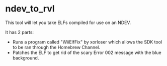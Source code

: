 # ndev_to_rvl

This tool will let you take ELFs compiled for use on an NDEV.

It has 2 parts:

- Runs a program called "WiiElfFix" by xorloser which allows the SDK tool to be ran through the Homebrew Channel.
- Patches the ELF to get rid of the scary Error 002 message with the blue background.
